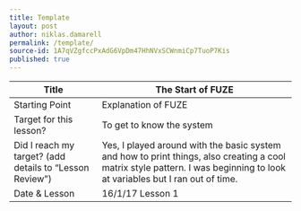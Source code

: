 ```yaml
---
title: Template
layout: post
author: niklas.damarell
permalink: /template/
source-id: 1A7qVZgfccPxAdG6VpDm47HhNVxSCWnmiCp7TuoP7Kis
published: true
---
```

| Title                                                   	| The Start of FUZE                                                                                                                                                          	|
|---------------------------------------------------------	|----------------------------------------------------------------------------------------------------------------------------------------------------------------------------	|
| Starting Point                                          	| Explanation of FUZE                                                                                                                                                        	|
| Target for this lesson?                                 	| To get to know the system                                                                                                                                                  	|
| Did I reach my target? (add details to “Lesson Review”) 	| Yes, I played around with the basic system and how to print things, also creating a cool matrix style pattern. I was beginning to look at variables but I ran out of time. 	|
| Date & Lesson                                           	| 16/1/17 Lesson 1                                                                                                                                                           	|

